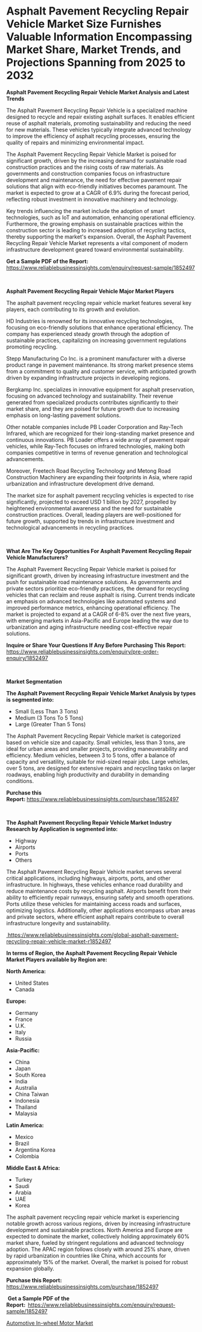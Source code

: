 <p><h1>Asphalt Pavement Recycling Repair Vehicle Market Size Furnishes Valuable Information Encompassing Market Share, Market Trends, and Projections Spanning from 2025 to 2032</h1></p><p><strong>Asphalt Pavement Recycling Repair Vehicle Market Analysis and Latest Trends</strong></p>
<p><p>The Asphalt Pavement Recycling Repair Vehicle is a specialized machine designed to recycle and repair existing asphalt surfaces. It enables efficient reuse of asphalt materials, promoting sustainability and reducing the need for new materials. These vehicles typically integrate advanced technology to improve the efficiency of asphalt recycling processes, ensuring the quality of repairs and minimizing environmental impact.</p><p>The Asphalt Pavement Recycling Repair Vehicle Market is poised for significant growth, driven by the increasing demand for sustainable road construction practices and the rising costs of raw materials. As governments and construction companies focus on infrastructure development and maintenance, the need for effective pavement repair solutions that align with eco-friendly initiatives becomes paramount. The market is expected to grow at a CAGR of 6.9% during the forecast period, reflecting robust investment in innovative machinery and technology.</p><p>Key trends influencing the market include the adoption of smart technologies, such as IoT and automation, enhancing operational efficiency. Furthermore, the growing emphasis on sustainable practices within the construction sector is leading to increased adoption of recycling tactics, thereby supporting the market's expansion. Overall, the Asphalt Pavement Recycling Repair Vehicle Market represents a vital component of modern infrastructure development geared toward environmental sustainability.</p></p>
<p><strong>Get a Sample PDF of the Report:&nbsp;</strong> <a href="https://www.reliablebusinessinsights.com/enquiry/request-sample/1852497?utm_campaign=2278&utm_medium=2&utm_source=Github&utm_content=ia&utm_term=31032025&utm_id=asphalt-pavement-recycling-repair-vehicle">https://www.reliablebusinessinsights.com/enquiry/request-sample/1852497</a></p>
<p>&nbsp;</p>
<p><strong>Asphalt Pavement Recycling Repair Vehicle Major Market Players</strong></p>
<p><p>The asphalt pavement recycling repair vehicle market features several key players, each contributing to its growth and evolution. </p><p>HD Industries is renowned for its innovative recycling technologies, focusing on eco-friendly solutions that enhance operational efficiency. The company has experienced steady growth through the adoption of sustainable practices, capitalizing on increasing government regulations promoting recycling.</p><p>Stepp Manufacturing Co Inc. is a prominent manufacturer with a diverse product range in pavement maintenance. Its strong market presence stems from a commitment to quality and customer service, with anticipated growth driven by expanding infrastructure projects in developing regions. </p><p>Bergkamp Inc. specializes in innovative equipment for asphalt preservation, focusing on advanced technology and sustainability. Their revenue generated from specialized products contributes significantly to their market share, and they are poised for future growth due to increasing emphasis on long-lasting pavement solutions.</p><p>Other notable companies include PB Loader Corporation and Ray-Tech Infrared, which are recognized for their long-standing market presence and continuous innovations. PB Loader offers a wide array of pavement repair vehicles, while Ray-Tech focuses on infrared technologies, making both companies competitive in terms of revenue generation and technological advancements.</p><p>Moreover, Freetech Road Recycling Technology and Metong Road Construction Machinery are expanding their footprints in Asia, where rapid urbanization and infrastructure development drive demand.</p><p>The market size for asphalt pavement recycling vehicles is expected to rise significantly, projected to exceed USD 1 billion by 2027, propelled by heightened environmental awareness and the need for sustainable construction practices. Overall, leading players are well-positioned for future growth, supported by trends in infrastructure investment and technological advancements in recycling practices.</p></p>
<p>&nbsp;</p>
<p><strong>What Are The Key Opportunities For Asphalt Pavement Recycling Repair Vehicle Manufacturers?</strong></p>
<p><p>The Asphalt Pavement Recycling Repair Vehicle market is poised for significant growth, driven by increasing infrastructure investment and the push for sustainable road maintenance solutions. As governments and private sectors prioritize eco-friendly practices, the demand for recycling vehicles that can reclaim and reuse asphalt is rising. Current trends indicate an emphasis on advanced technologies like automated systems and improved performance metrics, enhancing operational efficiency. The market is projected to expand at a CAGR of 6-8% over the next five years, with emerging markets in Asia-Pacific and Europe leading the way due to urbanization and aging infrastructure needing cost-effective repair solutions.</p></p>
<p><strong>Inquire or Share Your Questions If Any Before Purchasing This Report:</strong> <a href="https://www.reliablebusinessinsights.com/enquiry/pre-order-enquiry/1852497?utm_campaign=2278&utm_medium=2&utm_source=Github&utm_content=ia&utm_term=31032025&utm_id=asphalt-pavement-recycling-repair-vehicle">https://www.reliablebusinessinsights.com/enquiry/pre-order-enquiry/1852497</a></p>
<p>&nbsp;</p>
<p><strong>Market Segmentation</strong></p>
<p><strong>The Asphalt Pavement Recycling Repair Vehicle Market Analysis by types is segmented into:</strong></p>
<p><ul><li>Small (Less Than 3 Tons)</li><li>Medium (3 Tons To 5 Tons)</li><li>Large (Greater Than 5 Tons)</li></ul></p>
<p><p>The Asphalt Pavement Recycling Repair Vehicle market is categorized based on vehicle size and capacity. Small vehicles, less than 3 tons, are ideal for urban areas and smaller projects, providing maneuverability and efficiency. Medium vehicles, between 3 to 5 tons, offer a balance of capacity and versatility, suitable for mid-sized repair jobs. Large vehicles, over 5 tons, are designed for extensive repairs and recycling tasks on larger roadways, enabling high productivity and durability in demanding conditions.</p></p>
<p><strong>Purchase this Report:&nbsp;</strong><a href="https://www.reliablebusinessinsights.com/purchase/1852497?utm_campaign=2278&utm_medium=2&utm_source=Github&utm_content=ia&utm_term=31032025&utm_id=asphalt-pavement-recycling-repair-vehicle">https://www.reliablebusinessinsights.com/purchase/1852497</a></p>
<p>&nbsp;</p>
<p><strong>The Asphalt Pavement Recycling Repair Vehicle Market Industry Research by Application is segmented into:</strong></p>
<p><ul><li>Highway</li><li>Airports</li><li>Ports</li><li>Others</li></ul></p>
<p><p>The Asphalt Pavement Recycling Repair Vehicle market serves several critical applications, including highways, airports, ports, and other infrastructure. In highways, these vehicles enhance road durability and reduce maintenance costs by recycling asphalt. Airports benefit from their ability to efficiently repair runways, ensuring safety and smooth operations. Ports utilize these vehicles for maintaining access roads and surfaces, optimizing logistics. Additionally, other applications encompass urban areas and private sectors, where efficient asphalt repairs contribute to overall infrastructure longevity and sustainability.</p></p>
<p><a href="https://www.reliablebusinessinsights.com/global-asphalt-pavement-recycling-repair-vehicle-market-r1852497?utm_campaign=2278&utm_medium=2&utm_source=Github&utm_content=ia&utm_term=31032025&utm_id=asphalt-pavement-recycling-repair-vehicle">&nbsp;https://www.reliablebusinessinsights.com/global-asphalt-pavement-recycling-repair-vehicle-market-r1852497</a></p>
<p><strong>In terms of Region, the Asphalt Pavement Recycling Repair Vehicle Market Players available by Region are:</strong></p>
<p>
    <p> <strong> North America: </strong>
        <ul>
            <li>United States</li>
            <li>Canada</li>
        </ul>
        </p> 
    <p> <strong> Europe: </strong>
        <ul>
            <li>Germany</li>
            <li>France</li>
            <li>U.K.</li>
            <li>Italy</li>
            <li>Russia</li>
        </ul>
        </p> 
    <p> <strong> Asia-Pacific: </strong>
        <ul>
            <li>China</li>
            <li>Japan</li>
            <li>South Korea</li>
            <li>India</li>
            <li>Australia</li>
            <li>China Taiwan</li>
            <li>Indonesia</li>
            <li>Thailand</li>
            <li>Malaysia</li>
        </ul>
        </p> 
    <p> <strong> Latin America: </strong>
        <ul>
            <li>Mexico</li>
            <li>Brazil</li>
            <li>Argentina Korea</li>
            <li>Colombia</li>
        </ul>
        </p> 
    <p> <strong> Middle East & Africa: </strong>
        <ul>
            <li>Turkey</li>
            <li>Saudi</li>
            <li>Arabia</li>
            <li>UAE</li>
            <li>Korea</li>
        </ul>
    </p>
    </p>
<p><p>The asphalt pavement recycling repair vehicle market is experiencing notable growth across various regions, driven by increasing infrastructure development and sustainable practices. North America and Europe are expected to dominate the market, collectively holding approximately 60% market share, fueled by stringent regulations and advanced technology adoption. The APAC region follows closely with around 25% share, driven by rapid urbanization in countries like China, which accounts for approximately 15% of the market. Overall, the market is poised for robust expansion globally.</p></p>
<p><strong>Purchase this Report: </strong><a href="https://www.reliablebusinessinsights.com/purchase/1852497?utm_campaign=2278&utm_medium=2&utm_source=Github&utm_content=ia&utm_term=31032025&utm_id=asphalt-pavement-recycling-repair-vehicle">https://www.reliablebusinessinsights.com/purchase/1852497</a></p>
<p>&nbsp;<strong>Get a Sample PDF of the Report:&nbsp;&nbsp;</strong><a href="https://www.reliablebusinessinsights.com/enquiry/request-sample/1852497?utm_campaign=2278&utm_medium=2&utm_source=Github&utm_content=ia&utm_term=31032025&utm_id=asphalt-pavement-recycling-repair-vehicle">https://www.reliablebusinessinsights.com/enquiry/request-sample/1852497</a></p>
<p><strong></strong></p>
<p><p><a href="https://github.com/sca704osol/Market-Research-Report-List-1/blob/main/automotive-in-wheel-motor-market.md?utm_campaign=2278&utm_medium=2&utm_source=Github&utm_content=ia&utm_term=31032025&utm_id=asphalt-pavement-recycling-repair-vehicle">Automotive In-wheel Motor Market</a></p></p>